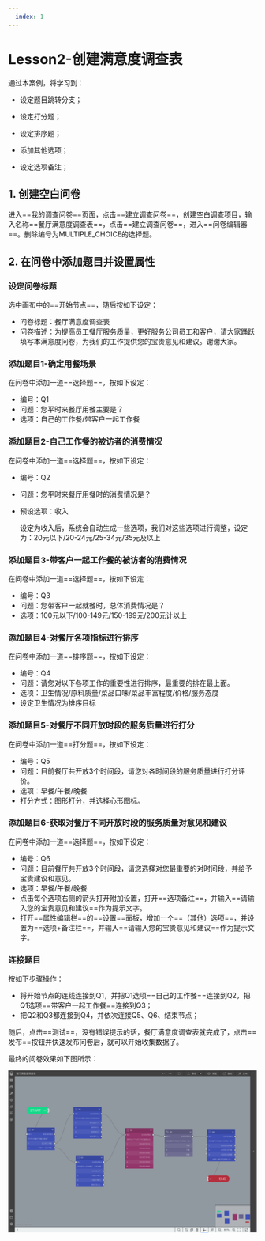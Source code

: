 ```yaml
---
  index: 1
---
```







# Lesson2-创建满意度调查表

通过本案例，将学习到：

+ 设定题目跳转分支；

+ 设定打分题；

+ 设定排序题；

+ 添加其他选项；

+ 设定选项备注；

## 1. 创建空白问卷

进入==我的调查问卷==页面，点击==建立调查问卷==，创建空白调查项目，输入名称==餐厅满意度调查表==，点击==建立调查问卷==，进入==问卷编辑器==。删除编号为MULTIPLE_CHOICE的选择题。

## 2. 在问卷中添加题目并设置属性

### 设定问卷标题

选中画布中的==开始节点==，随后按如下设定：

+ 问卷标题：餐厅满意度调查表
+ 问卷描述：为提高员工餐厅服务质量，更好服务公司员工和客户，请大家踊跃填写本满意度问卷，为我们的工作提供您的宝贵意见和建议。谢谢大家。

### 添加题目1-确定用餐场景

在问卷中添加一道==选择题==，按如下设定：

+ 编号：Q1
+ 问题：您平时来餐厅用餐主要是？
+ 选项：自己的工作餐/带客户一起工作餐

### 添加题目2-自己工作餐的被访者的消费情况

在问卷中添加一道==选择题==，按如下设定：

+ 编号：Q2

+ 问题：您平时来餐厅用餐时的消费情况是？

+ 预设选项：收入

  设定为收入后，系统会自动生成一些选项，我们对这些选项进行调整，设定为：20元以下/20-24元/25-34元/35元及以上

### 添加题目3-带客户一起工作餐的被访者的消费情况

在问卷中添加一道==选择题==，按如下设定：

+ 编号：Q3
+ 问题：您带客户一起就餐时，总体消费情况是？
+ 选项：100元以下/100-149元/150-199元/200元计以上

### 添加题目4-对餐厅各项指标进行排序

在问卷中添加一道==排序题==，按如下设定：

+ 编号：Q4
+ 问题：请您对以下各项工作的重要性进行排序，最重要的排在最上面。
+ 选项：卫生情况/原料质量/菜品口味/菜品丰富程度/价格/服务态度
+ 设定卫生情况为排序目标

### 添加题目5-对餐厅不同开放时段的服务质量进行打分

在问卷中添加一道==打分题==，按如下设定：

+ 编号：Q5
+ 问题：目前餐厅共开放3个时间段，请您对各时间段的服务质量进行打分评价。
+ 选项：早餐/午餐/晚餐
+ 打分方式：图形打分，并选择心形图标。

### 添加题目6-获取对餐厅不同开放时段的服务质量对意见和建议

在问卷中添加一道==选择题==，按如下设定：

+ 编号：Q6
+ 问题：目前餐厅共开放3个时间段，请您选择对您最重要的对时间段，并给予宝贵建议和意见。
+ 选项：早餐/午餐/晚餐
+ 点击每个选项右侧的箭头打开附加设置，打开==选项备注==，并输入==请输入您的宝贵意见和建议==作为提示文字。
+ 打开==属性编辑栏==的==设置==面板，增加一个==（其他）选项==，并设置为==选项+备注栏==，并输入==请输入您的宝贵意见和建议==作为提示文字。

### 连接题目

按如下步骤操作：

+ 将开始节点的连线连接到Q1，并把Q1选项==自己的工作餐==连接到Q2，把Q1选项==带客户一起工作餐==连接到Q3；
+ 把Q2和Q3都连接到Q4，并依次连接Q5、Q6、结束节点；

随后，点击==测试==，没有错误提示的话，餐厅满意度调查表就完成了，点击==发布==按钮并快速发布问卷后，就可以开始收集数据了。

最终的问卷效果如下图所示：

![02satisfactionSurvey01](assets/02satisfactionSurvey/02satisfactionSurvey01.png)
